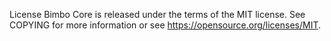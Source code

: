 License
Bimbo Core is released under the terms of the MIT license. See COPYING for more information or see https://opensource.org/licenses/MIT.
